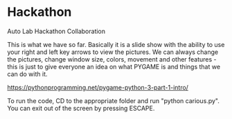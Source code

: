 # Hackathon
Auto Lab Hackathon Collaboration

This is what we have so far. Basically it is a slide show with the ability to use your right and left key arrows to view the pictures.
We can always change the pictures, change window size, colors, movement and other features - this is just to give everyone an idea on what 
PYGAME is and things that we can do with it. 

https://pythonprogramming.net/pygame-python-3-part-1-intro/ 

To run the code, CD to the appropriate folder and run "python carious.py". You can exit out of the screen by pressing ESCAPE.
